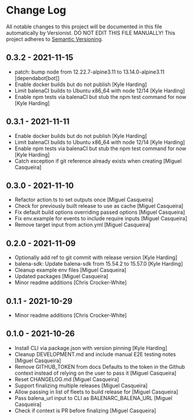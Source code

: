 # Change Log

All notable changes to this project will be documented in this file
automatically by Versionist. DO NOT EDIT THIS FILE MANUALLY!
This project adheres to [Semantic Versioning](http://semver.org/).

## 0.3.2 - 2021-11-15

* patch: bump node from 12.22.7-alpine3.11 to 13.14.0-alpine3.11 [dependabot[bot]]
* Enable docker builds but do not publish [Kyle Harding]
* Limit balenaCI builds to Ubuntu x86_64 with node 12/14 [Kyle Harding]
* Enable npm tests via balenaCI but stub the npm test command for now [Kyle Harding]

## 0.3.1 - 2021-11-11

* Enable docker builds but do not publish [Kyle Harding]
* Limit balenaCI builds to Ubuntu x86_64 with node 12/14 [Kyle Harding]
* Enable npm tests via balenaCI but stub the npm test command for now [Kyle Harding]
* Catch exception if git reference already exists when creating [Miguel Casqueira]

## 0.3.0 - 2021-11-10

* Refactor action.ts to set outputs once [Miguel Casqueira]
* Check for previously built release to use as cache [Miguel Casqueira]
* Fix default build options overriding passed options [Miguel Casqueira]
* Fix env.example for events to include require inputs [Miguel Casqueira]
* Remove target input from action.yml [Miguel Casqueira]

## 0.2.0 - 2021-11-09

* Optionally add ref to git commit with release version [Kyle Harding]
* balena-sdk: Update balena-sdk from 15.54.2 to 15.57.0 [Kyle Harding]
* Cleanup example env files [Miguel Casqueira]
* Updated packages [Miguel Casqueira]
* Minor readme additions [Chris Crocker-White]

## 0.1.1 - 2021-10-29

* Minor readme additions [Chris Crocker-White]

## 0.1.0 - 2021-10-26

* Install CLI via package.json with version pinning [Kyle Harding]
* Cleanup DEVELOPMENT.md and include manual E2E testing notes [Miguel Casqueira]
* Remove GITHUB_TOKEN from docs Defaults to the token in the Github context instead of relying on the user to pass it [Miguel Casqueira]
* Reset CHANGELOG.md [Miguel Casqueira]
* Support finalizing multiple releases [Miguel Casqueira]
* Allow passing in list of fleets to build release for [Miguel Casqueira]
* Pass balena_url input to CLI as BALENARC_BALENA_URL [Miguel Casqueira]
* Check if context is PR before finalizing [Miguel Casqueira]
